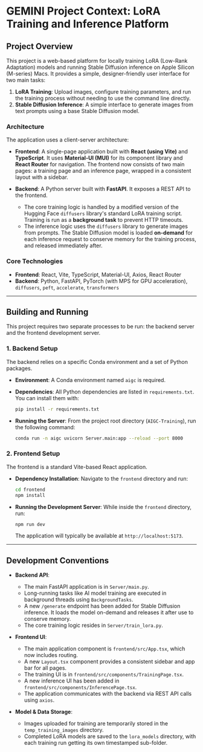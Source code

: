 # GEMINI Project Context: LoRA Training and Inference Platform

## Project Overview

This project is a web-based platform for locally training LoRA (Low-Rank Adaptation) models and running Stable Diffusion inference on Apple Silicon (M-series) Macs. It provides a simple, designer-friendly user interface for two main tasks:

1.  **LoRA Training**: Upload images, configure training parameters, and run the training process without needing to use the command line directly.
2.  **Stable Diffusion Inference**: A simple interface to generate images from text prompts using a base Stable Diffusion model.

### Architecture

The application uses a client-server architecture:

-   **Frontend**: A single-page application built with **React (using Vite)** and **TypeScript**. It uses **Material-UI (MUI)** for its component library and **React Router** for navigation. The frontend now consists of two main pages: a training page and an inference page, wrapped in a consistent layout with a sidebar.

-   **Backend**: A Python server built with **FastAPI**. It exposes a REST API to the frontend. 
    -   The core training logic is handled by a modified version of the Hugging Face `diffusers` library's standard LoRA training script. Training is run as a **background task** to prevent HTTP timeouts.
    -   The inference logic uses the `diffusers` library to generate images from prompts. The Stable Diffusion model is loaded **on-demand** for each inference request to conserve memory for the training process, and released immediately after.

### Core Technologies

-   **Frontend**: React, Vite, TypeScript, Material-UI, Axios, React Router
-   **Backend**: Python, FastAPI, PyTorch (with MPS for GPU acceleration), `diffusers`, `peft`, `accelerate`, `transformers`

---

## Building and Running

This project requires two separate processes to be run: the backend server and the frontend development server.

### 1. Backend Setup

The backend relies on a specific Conda environment and a set of Python packages.

-   **Environment**: A Conda environment named `aigc` is required.

-   **Dependencies**: All Python dependencies are listed in `requirements.txt`. You can install them with:
    ```bash
    pip install -r requirements.txt
    ```

-   **Running the Server**:
    From the project root directory (`AIGC-Training`), run the following command:

    ```bash
    conda run -n aigc uvicorn Server.main:app --reload --port 8000
    ```

### 2. Frontend Setup

The frontend is a standard Vite-based React application.

-   **Dependency Installation**:
    Navigate to the `frontend` directory and run:

    ```bash
    cd frontend
    npm install
    ```

-   **Running the Development Server**:
    While inside the `frontend` directory, run:

    ```bash
    npm run dev
    ```
    The application will typically be available at `http://localhost:5173`.

---

## Development Conventions

-   **Backend API**:
    -   The main FastAPI application is in `Server/main.py`.
    -   Long-running tasks like AI model training are executed in background threads using `BackgroundTasks`.
    -   A new `/generate` endpoint has been added for Stable Diffusion inference. It loads the model on-demand and releases it after use to conserve memory.
    -   The core training logic resides in `Server/train_lora.py`.

-   **Frontend UI**:
    -   The main application component is `frontend/src/App.tsx`, which now includes routing.
    -   A new `Layout.tsx` component provides a consistent sidebar and app bar for all pages.
    -   The training UI is in `frontend/src/components/TrainingPage.tsx`.
    -   A new inference UI has been added in `frontend/src/components/InferencePage.tsx`.
    -   The application communicates with the backend via REST API calls using `axios`.

-   **Model & Data Storage**:
    -   Images uploaded for training are temporarily stored in the `temp_training_images` directory.
    -   Completed LoRA models are saved to the `lora_models` directory, with each training run getting its own timestamped sub-folder.
